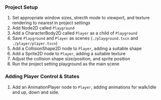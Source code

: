 ### Project Setup

1. Set appropriate window sizes, strecth mode to viewport, and texture rendering to nearest in project settings
1. Add Node2D called `Playground`
1. Add a CharacterBody2D called `Player` as a child of `Playground`
1. Save `Playground` and `Player` as scenes (`./playground.tscn` and `./player/player.tscn`)
1. Add a CollisionShape2D node to `Player`, adding a suitable shape
1. Add a Sprite2D node to `Player`, adding a suitable texture
1. Adjust the collision shape size/position, and sprite position
1. Run the project setting playground as the main scene

### Adding Player Control & States

1. Add an AnimationPlayer node to `Player`, adding animations for walk/idle and up, down and side.
